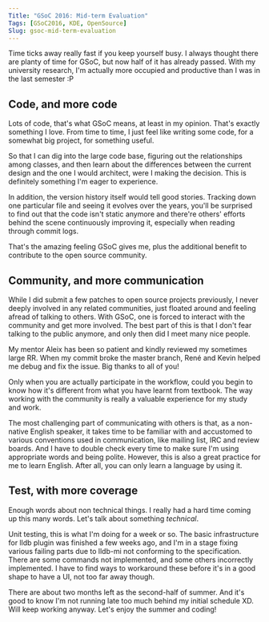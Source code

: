 ```yaml
---
Title: "GSoC 2016: Mid-term Evaluation"
Tags: [GSoC2016, KDE, OpenSource]
Slug: gsoc-mid-term-evaluation
---
```


Time ticks away really fast if you keep yourself busy. I always thought there
are planty of time for GSoC, but now half of it has already passed. With my university research, I'm actually more occupied and productive than I was in the last semester :P

## Code, and more code

Lots of code, that's what GSoC means, at least in my opinion. That's exactly something I love. From time to time, I just feel like writing some code, for a somewhat big project, for something useful.

So that I can dig into the large code base, figuring out the relationships among classes, and then learn about the differences between the current design and the one I would architect, were I making the decision. This is definitely something I'm eager to experience.

In addition, the version history itself would tell good stories. Tracking down one particular file and seeing it evolves over the years, you'll be surprised to find out that the code isn't static anymore and there're others' efforts behind the scene continuously improving it, especially when reading through commit logs.

That's the amazing feeling GSoC gives me, plus the additional benefit to contribute to the open source community.

## Community, and more communication

While I did submit a few patches to open source projects previously, I never deeply involved in any related communities, just floated around and feeling afread of talking to others. With GSoC, one is forced to interact with the community and get more involved. The best part of this is that I don't fear talking to the public anymore, and only then did I meet many nice people.

My mentor Aleix has been so patient and kindly reviewed my sometimes large RR. When my commit broke the master branch, René and Kevin helped me debug and fix the issue. Big thanks to all of you!

Only when you are actually participate in the workflow, could you begin to know how it's different from what you have learnt from textbook. The way working with the community is really a valuable experience for my study and work.

The most challenging part of communicating with others is that, as a non-native English speaker, it takes time to be familiar with and accustomed to various conventions used in communication, like mailing list, IRC and review boards. And I have to double check every time to make sure I'm using appropriate words and being polite. However, this is also a great practice for me to learn English. After all, you can only learn a language by using it.

## Test, with more coverage
Enough words about non technical things. I really had a hard time coming up this many words. Let's talk about something _technical_.

Unit testing, this is what I'm doing for a week or so. The basic infrastructure for lldb plugin was finished a few weeks ago, and I'm in a stage fixing various failing parts due to lldb-mi not conforming to the specification. There are some commands not implemented, and some others incorrectly implemented. I have to find ways to workaround these before it's in a good shape to have a UI, not too far away though.

There are about two months left as the second-half of summer. And it's good to know I'm not running late too much behind my initial schedule XD. Will keep working anyway. Let's enjoy the summer and coding!